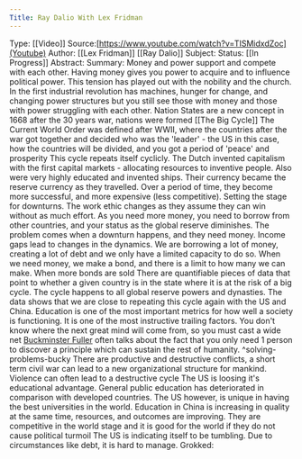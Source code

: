```yaml
---
Title: Ray Dalio With Lex Fridman
---
```

Type: [[Video]]
Source:[https://www.youtube.com/watch?v=TISMidxdZoc](Youtube)
Author: [[Lex Fridman]] [[Ray Dalio]]
Subject:
Status: [[In Progress]]
Abstract:
Summary:
	Money and power support and compete with each other. Having money gives you power to acquire and to influence political power. This tension has played out with the nobility and the church.
	In the first industrial revolution has machines, hunger for change, and changing power structures but you still see those with money and those with power struggling with each other. 
	Nation States are a new concept
		in 1668 after the 30 years war, nations were formed
	[[The Big Cycle]]
		The Current World Order was defined after WWII, where the countries after the war got together and decided who was the 'leader' -  the US in this case, how the countries will be divided, and you got a period of 'peace' and prosperity
			This cycle repeats itself cyclicly. 
				The Dutch invented capitalism with the first capital markets - allocating resources to inventive people.
					Also were very highly educated and invented ships. Their currency became the reserve currency as they travelled.
					Over a period of time, they become more successful, and more expensive (less competitive). Setting the stage for downturns. The work ethic changes as they assume they can win without as much effort. 
						As you need more money, you need to borrow from other countries, and your status as the global reserve diminishes.
						The problem comes when a downturn happens, and they need money. 
						Income gaps lead to changes in the dynamics. 
		We are borrowing a lot of money, creating a lot of debt  and we only have a limited capacity to do so. 
			When we need money, we make a bond, and there is a limit to how many we can make. When more bonds are sold
		There are quantifiable pieces of data that point to whether a given country is in the state where it is at the risk of a big cycle. 
			The cycle happens to all global reserve powers and dynasties. The data shows that we are close to repeating this cycle again with the US and China. 
			Education is one of the most important metrics for how well a society is functioning. It is one of the most instructive trailing factors. 
				You don't know where the next great mind will come from, so you must cast a wide net 
					[Buckminster Fuller](Buckminster%20Fuller.md) often talks about the fact that you only need 1 person to discover a principle which can sustain the rest of humanity. ^solving-problems-bucky
				There are productive and destructive conflicts, a short term civil war can lead to a new organizational structure for mankind. Violence can often lead to a destructive cycle
		The US is loosing it's educational advantage.
			General public education has deteriorated in comparison with developed countries.
			The US however, is unique in having the best universities in the world.
			Education in China is increasing in quality at the same time, resources, and outcomes are improving. 
				They are competitive in the world stage and it is good for the world if they do not cause political turmoil
			The US is indicating itself to be tumbling. Due to circumstances like debt, it is hard to manage. 
Grokked: